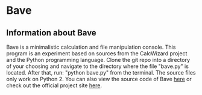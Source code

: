 <h1>Bave</h1>
<h2>Information about Bave</h2>
<p>Bave is a minimalistic calculation and file manipulation console.
This program is an experiment based on sources from the CalcWizard project and the Python programming language.
Clone the git repo into a directory of your choosing and navigate to the directory where the file "bave.py" is located.
After that, run: "python bave.py" from the terminal. The source files only work on Python 2. You can also view the source code of Bave <a href="https://github.com/al3xv3gas/Bave/">here</a> or check out the official project site <a href="https://al3xv3gas.github.io/bave">here</a>.</p>
